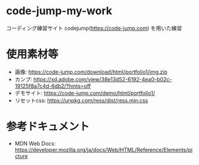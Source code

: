 # code-jump-my-work
コーディング練習サイト codejump(https://code-jump.com) を用いた練習

# 使用素材等
* 画像: https://code-jump.com/download/html/portfolio1/img.zip
* カンプ: https://xd.adobe.com/view/38e13d52-6192-4ea0-b02c-19125f8a7c4d-6db2/?hints=off
* デモサイト: https://code-jump.com/demo/html/portfolio1/
* リセットcss: https://unpkg.com/ress/dist/ress.min.css

# 参考ドキュメント
* MDN Web Docs: https://developer.mozilla.org/ja/docs/Web/HTML/Reference/Elements/picture
